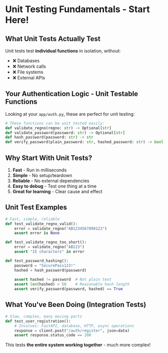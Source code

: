 # Unit Testing Fundamentals - Start Here!

## What Unit Tests Actually Test

Unit tests test **individual functions** in isolation, without:
- ❌ Databases
- ❌ Network calls  
- ❌ File systems
- ❌ External APIs

## Your Authentication Logic - Unit Testable Functions

Looking at your `app/auth.py`, these are perfect for unit testing:

```python
# These functions can be unit tested easily:
def validate_regno(regno: str) -> Optional[str]
def validate_password(password: str) -> Optional[str]  
def hash_password(password: str) -> str
def verify_password(plain_password: str, hashed_password: str) -> bool
```

## Why Start With Unit Tests?

1. **Fast** - Run in milliseconds
2. **Simple** - No setup/teardown
3. **Reliable** - No external dependencies
4. **Easy to debug** - Test one thing at a time
5. **Great for learning** - Clear cause and effect

## Unit Test Examples

```python
# Fast, simple, reliable
def test_validate_regno_valid():
    error = validate_regno("AB1234567890123")
    assert error is None

def test_validate_regno_too_short():
    error = validate_regno("AB123")
    assert "15 characters" in error

def test_password_hashing():
    password = "SecurePass123!"
    hashed = hash_password(password)
    
    assert hashed != password  # Not plain text
    assert len(hashed) > 50    # Reasonable hash length
    assert verify_password(password, hashed) == True
```

## What You've Been Doing (Integration Tests)

```python
# Slow, complex, many moving parts
def test_user_registration():
    # Involves: FastAPI, database, HTTP, async operations
    response = client.post("/auth/register", json=data)
    assert response.status_code == 200
```

This tests **the entire system working together** - much more complex!
